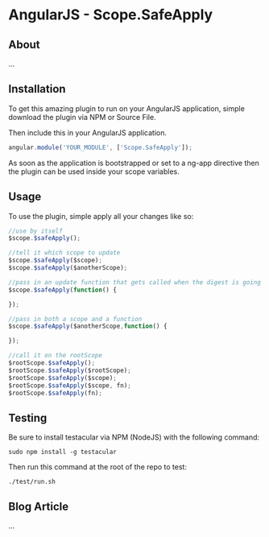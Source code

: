 # AngularJS - Scope.SafeApply

## About

...

## Installation

To get this amazing plugin to run on your AngularJS application, simple download the plugin via NPM or Source File.

Then include this in your AngularJS application.

```javascript
angular.module('YOUR_MODULE', ['Scope.SafeApply']);
```

As soon as the application is bootstrapped or set to a ng-app directive then the plugin can be used inside your scope variables.

## Usage

To use the plugin, simple apply all your changes like so:

```javascript
//use by itself
$scope.$safeApply();

//tell it which scope to update
$scope.$safeApply($scope);
$scope.$safeApply($anotherScope);

//pass in an update function that gets called when the digest is going on...
$scope.$safeApply(function() {

});

//pass in both a scope and a function
$scope.$safeApply($anotherScope,function() {

});

//call it on the rootScope
$rootScope.$safeApply();
$rootScope.$safeApply($rootScope);
$rootScope.$safeApply($scope);
$rootScope.$safeApply($scope, fn);
$rootScope.$safeApply(fn);
```

## Testing

Be sure to install testacular via NPM (NodeJS) with the following command:

`sudo npm install -g testacular`

Then run this command at the root of the repo to test:

`./test/run.sh`

## Blog Article

...
